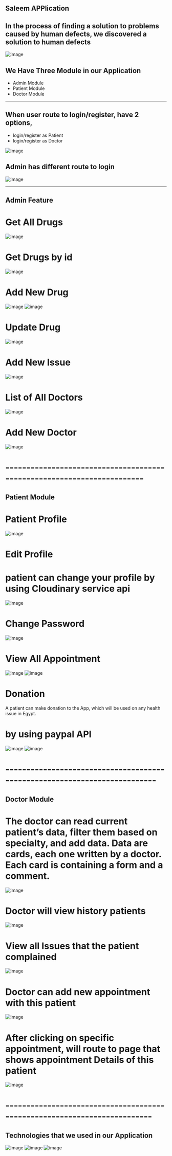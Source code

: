 ## Saleem APPlication
## In the process of finding a solution to problems caused by human defects, we discovered a solution to human defects

![image](https://github.com/omarmosaad100/Saleem-Angular/assets/71345608/a769757e-2f51-4c4a-8655-208f3a55a26c)

## We Have Three Module in our Application 
* Admin Module 
* Patient Module
* Doctor Module 

------------------------------------------------------------------------------------

## When user route to login/register, have 2 options, 
- login/register as Patient
-  login/register as Doctor

![image](https://github.com/omarmosaad100/Saleem-Angular/assets/71345608/a99b2e5d-c79e-492c-af54-ace72801702c)

## Admin has different route to login 
![image](https://github.com/omarmosaad100/Saleem-Angular/assets/71345608/bda9716b-4b21-46dd-9405-a2c600b05a03)

----------------------------------------------------------------------------------------

## Admin Feature 

# Get All Drugs
![image](https://github.com/omarmosaad100/Saleem-Angular/assets/71345608/7b68eae9-2f94-47bd-9adb-7f7e57de3e64)


# Get Drugs by id
![image](https://github.com/omarmosaad100/Saleem-Angular/assets/71345608/4394d4fa-0872-4d69-9175-55a2fcd7e950)

# Add New Drug
![image](https://github.com/omarmosaad100/Saleem-Angular/assets/71345608/a4dc5c97-9bd4-4190-b212-a8b388620f2b)
 ![image](https://github.com/omarmosaad100/Saleem-Angular/assets/71345608/5ea9bbae-2377-4090-8273-1eb866f97b32)

# Update Drug
![image](https://github.com/omarmosaad100/Saleem-Angular/assets/71345608/67af340d-8199-46cb-914d-ad2c608445de)

# Add New Issue
![image](https://github.com/omarmosaad100/Saleem-Angular/assets/71345608/2f92cb3b-b506-423a-bfc6-1099a987d420)

# List of All Doctors
![image](https://github.com/omarmosaad100/Saleem-Angular/assets/71345608/20034849-aea3-4bb0-ac5b-863a02419a9c)

# Add New Doctor 
![image](https://github.com/omarmosaad100/Saleem-Angular/assets/71345608/7073b982-628c-4075-aae8-22fbe1914214)

# -----------------------------------------------------------------------
## Patient Module 
# Patient Profile
![image](https://github.com/omarmosaad100/Saleem-Angular/assets/71345608/6c3bbd95-dcd9-4d61-b6dc-6133b310060d)

# Edit Profile
# patient can change your profile by using Cloudinary service api
![image](https://github.com/omarmosaad100/Saleem-Angular/assets/71345608/dcfc348a-8f03-492e-8da7-4b31e9bef262)

# Change Password
![image](https://github.com/omarmosaad100/Saleem-Angular/assets/71345608/7664f87e-b632-4eaf-8725-46d01157b110)

# View All Appointment 
![image](https://github.com/omarmosaad100/Saleem-Angular/assets/71345608/3a1dde98-49d5-4fba-ad1b-0bb0f306c3b7)
![image](https://github.com/omarmosaad100/Saleem-Angular/assets/71345608/a3ad3e1e-532e-413b-b26b-516c4e91c87b)

# Donation 
A patient can make donation to the App, which will be used on any health issue in Egypt.
# by using paypal API  
![image](https://github.com/omarmosaad100/Saleem-Angular/assets/71345608/8010210a-0880-4d12-98f4-84b4709d3d0a)
![image](https://github.com/omarmosaad100/Saleem-Angular/assets/71345608/5df7d449-ba5a-47c7-a386-8ac2f8c32671)
# --------------------------------------------------------------------------
## Doctor Module
# The doctor can read current patient’s data, filter them based on specialty, and add data. Data are cards, each one written by a doctor. Each card is containing a form and a comment.

![image](https://github.com/omarmosaad100/Saleem-Angular/assets/71345608/52a491ee-ffd2-40bf-8561-2908f9ad71bc)
# Doctor will view history patients  
![image](https://github.com/omarmosaad100/Saleem-Angular/assets/71345608/179ad2e8-fed5-43d1-95e4-9f60eccc7e9c)

# View all Issues that the patient complained 
![image](https://github.com/omarmosaad100/Saleem-Angular/assets/71345608/ecf12598-c3df-4e48-9b50-5d84e1a8ded3)

# Doctor can add new appointment with this patient 

![image](https://github.com/omarmosaad100/Saleem-Angular/assets/71345608/24acdb5b-8c8a-418d-9b7d-a3efed1d8f7b)

# After clicking on specific appointment, will route to page that shows appointment Details of this patient
![image](https://github.com/omarmosaad100/Saleem-Angular/assets/71345608/3b9d9a5b-a101-4585-9056-c3bd46fe81bb)

# -------------------------------------------------------------------------
## Technologies that we used in our Application

![image](https://github.com/omarmosaad100/Saleem-Angular/assets/71345608/003d7f3e-6cc3-4698-8857-08e21196fd0d)
![image](https://github.com/omarmosaad100/Saleem-Angular/assets/71345608/86ac0756-f596-4a58-bc97-afeaf4d9af94)
![image](https://github.com/omarmosaad100/Saleem-Angular/assets/71345608/7546510a-32be-46fe-bf8f-905b9cdb3a16)







